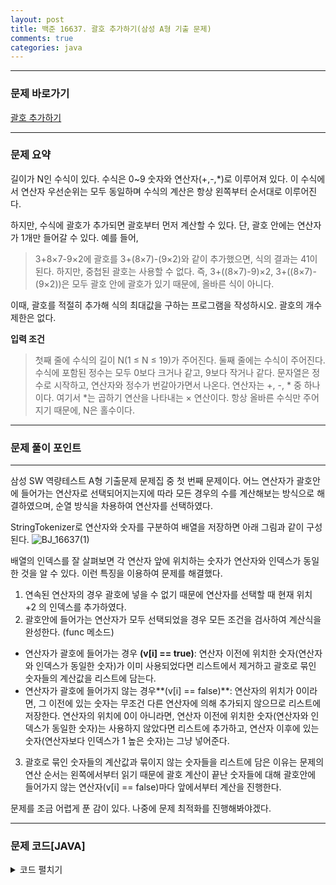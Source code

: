 ```yaml
---
layout: post
title: 백준 16637. 괄호 추가하기(삼성 A형 기출 문제)
comments: true 
categories: java
---
```


- - -
### 문제 바로가기
[괄호 추가하기](https://www.acmicpc.net/problem/16637)

- - - 
### 문제 요약 
길이가 N인 수식이 있다. 수식은 0~9 숫자와 연산자(+,-,*)로 이루어져 있다. 이 수식에서 연산자 우선순위는 모두 동일하며 수식의 계산은 항상 왼쪽부터 순서대로 이루어진다.

하지만, 수식에 괄호가 추가되면 괄호부터 먼저 계산할 수 있다. 단, 괄호 안에는 연산자가 1개만 들어갈 수 있다.
예를 들어,
> 3+8×7-9×2에 괄호를 3+(8×7)-(9×2)와 같이 추가했으면, 식의 결과는 41이 된다. 
> 하지만, 중첩된 괄호는 사용할 수 없다. 
> 즉, 3+((8×7)-9)×2, 3+((8×7)-(9×2))은 모두 괄호 안에 괄호가 있기 때문에, 올바른 식이 아니다.

이때, 괄호를 적절히 추가해 식의 최대값을 구하는 프로그램을 작성하시오. 괄호의 개수 제한은 없다.


**입력 조건** 
>첫째 줄에 수식의 길이 N(1 ≤ N ≤ 19)가 주어진다. 둘째 줄에는 수식이 주어진다. 수식에 포함된 정수는 모두 0보다 크거나 같고, 9보다 작거나 같다. 문자열은 정수로 시작하고, 연산자와 정수가 번갈아가면서 나온다. 연산자는 +, -, * 중 하나이다. 여기서 *는 곱하기 연산을 나타내는 × 연산이다. 항상 올바른 수식만 주어지기 때문에, N은 홀수이다.

- - -

### 문제 풀이 포인트
- - - 
삼성 SW 역량테스트 A형 기출문제 문제집 중 첫 번째 문제이다. 어느 연산자가 괄호안에 들어가는 연산자로 선택되어지는지에 따라 모든 경우의 수를 계산해보는 방식으로 해결하였으며, 순열 방식을 차용하여 연산자를 선택하였다.

StringTokenizer로 연산자와 숫자를 구분하여 배열을 저장하면 아래 그림과 같이 구성된다.
![BJ_16637(1)](https://user-images.githubusercontent.com/39397110/110351712-71e20200-8078-11eb-930f-92d40dda24fe.png)

배열의 인덱스를 잘 살펴보면 각 연산자 앞에 위치하는 숫자가 연산자와 인덱스가 동일한 것을 알 수 있다. 
이런 특징을 이용하여 문제를 해결했다.

1. 연속된 연산자의 경우 괄호에 넣을 수 없기 때문에 연산자를 선택할 때 현재 위치 +2 의 인덱스를 추가하였다.
2. 괄호안에 들어가는 연산자가 모두 선택되었을 경우 모든 조건을 검사하여 계산식을 완성한다. (func 메소드)
  - 연산자가 괄호에 들어가는 경우 **(v[i] == true)**: 
  연산자 이전에 위치한 숫자(연산자와 인덱스가 동일한 숫자)가 이미 사용되었다면 리스트에서 제거하고 
  괄호로 묶인 숫자들의 계산값을 리스트에 담는다.
  - 연산자가 괄호에 들어가지 않는 경우**(v[i] == false)**: 
  연산자의 위치가 0이라면, 그 이전에 있는 숫자는 무조건 다른 연산자에 의해 추가되지 않으므로 리스트에 저장한다.
  연산자의 위치에 0이 아니라면, 연산자 이전에 위치한 숫자(연산자와 인덱스가 동일한 숫자)는 사용하지 않았다면 리스트에 추가하고, 연산자 이후에 있는 숫자(연산자보다 인덱스가 1 높은 숫자)는 그냥 넣어준다.

3. 괄호로 묶인 숫자들의 계산값과 묶이지 않는 숫자들을 리스트에 담은 이유는 문제의 연산 순서는 왼쪽에서부터 읽기 때문에 괄호 계산이 끝난 숫자들에 대해 괄호안에 들어가지 않는 연산자(v[i] == false)마다 앞에서부터 계산을 진행한다.

문제를 조금 어렵게 푼 감이 있다. 나중에 문제 최적화를 진행해봐야겠다.
- - -
###  문제 코드[JAVA]
<details>
<summary>코드 펼치기</summary>
<div markdown="1">

- - -
```java

import java.util.*;
import java.io.*;

public class Main {
  static char[] op;
  static int[] num;
  static int n, ans= Integer.MIN_VALUE; // 출력 범위가 -2^31 ~ 2^31이기 때문에
  public static void main(String[] args) throws NumberFormatException, IOException {
    BufferedReader br = new BufferedReader(new InputStreamReader(System.in));
    n = Integer.parseInt(br.readLine());
    String str = br.readLine();
    StringTokenizer st_num = new StringTokenizer(str, "+*-");
    StringTokenizer st_op = new StringTokenizer(str, "1234567890");
    
    num = new int[n - n/2];
    op = new char[n/2];
    for(int i = 0; i < num.length;i++) {
      num[i] = Integer.parseInt(st_num.nextToken());
    }
    for(int i = 0; i < op.length; i++) {
      op[i] = st_op.nextToken().charAt(0);
    }
    
    
    solve(0, new boolean[op.length]);
    System.out.println(ans);
  }
  
  private static void solve(int idx, boolean[] v) {
    if(idx >= op.length) {
      //System.out.println(Arrays.toString(v));
      func(v);
      return;
    }
    v[idx] = true;
    //현재 위치의 연산자를 괄호에 넣었을 경우에 
    //바로 다음 인덱스는 괄호에 넣지 못하기 때문에 +2
    solve(idx+2, v); 

    
    v[idx] = false;
    solve(idx+1, v);
    
  }
  private static void func(boolean[] v) {
    boolean[] numV = new boolean[num.length];
    LinkedList<Integer> num_list = new LinkedList<>();
    for(int i = 0; i < v.length;i++) {
      if(v[i]) { // 괄호
        int n = cal(i, num[i], num[i+1]); // 괄호 계산
        if(numV[i]) { // 만약 연산자 이전 위치의 숫자가 리스트에 들어가있다면
          num_list.removeLast();
        }
        numV[i] = true; numV[i+1]= true; // 숫자를 사용하였으므로 체크
        num_list.add(n);
      }
      else {
        if(i ==0) {
          num_list.add(num[0]);
          numV[i] = true;
        }else {
          if(!numV[i]) { // 연산자 이전 위치의 숫자를 사용하지 않았다면
            numV[i] = true; 
            num_list.add(num[i]); // 사용 체크 후 리스트에 담기
          }
          // 연산자 다음 위치의 경우 괄호 부분에서 체크하기 때문에 그냥 넣기
          numV[i+1] = true; 
          num_list.add(num[i+1]);
        }
      }
    }
    // 괄호 계산 이후에 남아있는 숫자가 있다면 모두 리스트로
    for(int i = 0; i < num.length; i++) {
      if(!numV[i]) {
        num_list.add(num[i]);
      }
    }
    //System.out.println(num_list);
    
    //리스트의 첫부분부터 순서대로 연산
    int sum = num_list.poll();
    for(int i = 0; i < v.length;i++) {
      if(!v[i]) {
        sum = cal(i, sum, num_list.poll());
      }
    }
    ans = Math.max(sum, ans);
    //System.out.println(sum);
    
  }

  private static int cal(int i, int num1, int num2) {
    switch(op[i]) {
    case '+':
      return num1+num2;
    case '*':
      return num1*num2;
    default:
      return num1-num2;
    }
    
  }
}


```
</div>
</details>